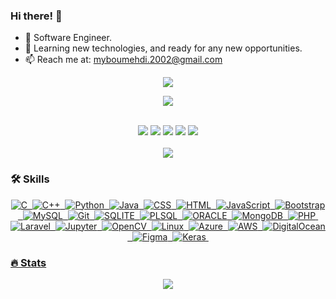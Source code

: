 ### Hi there! 👋

- 🔭 Software Engineer.
- 🌱 Learning new technologies, and ready for any new opportunities.
- 📫 Reach me at: myboumehdi.2002@gmail.com

<p align="center">
  <a href="#"><img src="https://i.pinimg.com/originals/bb/93/8b/bb938bd50fcfedccd720641f5a824bba.gif"/></a>
</p>
<p align="center">
<a href="#"><img src="https://github-profile-trophy.vercel.app/?username=MYassineBoum"></a>
</p>
<br>
<div align="center">
  <a href="https://github.com/MYassineBoum"><img src="https://img.shields.io/badge/GitHub-000000?style=for-the-badge&logo=GitHub&logoColor=white"></a>
  <a href="https://www.linkedin.com/in/myassineboumehdi/"><img src="https://img.shields.io/badge/LinkedIn-blue?logo=linkedin&logoColor=white&style=for-the-badge"></a>
  <a href="https://twitter.com/@MedooIsBack"><img src="https://img.shields.io/badge/Twitter-00ACEE?style=for-the-badge&logo=Twitter&logoColor=white"></a>
  <a href="https://www.instagram.com/m_edya02/"><img src="https://img.shields.io/badge/Instagram-E76161?style=for-the-badge&logo=Instagram&logoColor=white"></a>
  <a href="https://myboum.me/"><img src="https://img.shields.io/badge/website-643A6B?style=for-the-badge&logo=About.me&logoColor=white"></a>
</div>



<br>

<div align="center">
  <img src="https://img.shields.io/github/stars/MYassineBoum?style=social"/>
</div>
           

### :hammer_and_wrench: Skills

<div align="center">
  <a href="#"><img src="https://img.shields.io/badge/C%20language-323330?style=for-the-badge&logo=c&logoColor=F7DF1E" title="C" alt="C"/>&nbsp;
  <a href="#"><img src="https://img.shields.io/badge/C++-323330?style=for-the-badge&logo=cplusplus&logoColor=F7DF1E" title="C++" alt="C++"/>&nbsp;
  <a href="#"><img src="https://img.shields.io/badge/Python-FFD43B?style=for-the-badge&logo=python&logoColor=blue" title="Python" alt="Python"/>&nbsp;
  <a href="#"><img src="https://img.shields.io/badge/java-%23ED8B00.svg?style=for-the-badge&logo=openjdk&logoColor=white" title="Java" alt="Java"/>&nbsp;
  <a href="#"><img src="https://img.shields.io/badge/CSS3-1572B6?style=for-the-badge&logo=css3&logoColor=white"  title="CSS3" alt="CSS"/>&nbsp;
  <a href="#"><img src="https://img.shields.io/badge/HTML5-E34F26?style=for-the-badge&logo=html5&logoColor=white" title="HTML5" alt="HTML"/>&nbsp;
  <a href="#"><img src="https://img.shields.io/badge/JavaScript-323330?style=for-the-badge&logo=javascript&logoColor=F7DF1E" title="JavaScript" alt="JavaScript"/>&nbsp;
  <a href="#"><img src="https://img.shields.io/badge/Bootstrap-563D7C?style=for-the-badge&logo=bootstrap&logoColor=white" title="Bootstrap" alt="Bootstrap"/>&nbsp;
  <a href="#"><img src="https://img.shields.io/badge/MySQL-005C84?style=for-the-badge&logo=mysql&logoColor=white" title="MySQL"  alt="MySQL"/>&nbsp;
  <a href="#"><img src="https://img.shields.io/badge/GIT-E44C30?style=for-the-badge&logo=git&logoColor=white" title="Git" alt="Git"/>&nbsp;
  <a href="#"><img src="https://img.shields.io/badge/SQLite-07405E?style=for-the-badge&logo=sqlite&logoColor=white" title="SQLITE" alt="SQLITE"/>&nbsp;
  <a href="#"><img src="https://img.shields.io/badge/PLSQL-F80000?style=for-the-badge&logo=oracle&logoColor=black" title="PLSQL" alt="PLSQL"/>&nbsp;
  <a href="#"><img src="https://img.shields.io/badge/Oracle-F80000?style=for-the-badge&logo=Oracle&logoColor=white" title="ORACLE" alt="ORACLE"/>&nbsp;
  <a href="#"><img src="https://img.shields.io/badge/MongoDB-4EA94B?style=for-the-badge&logo=mongodb&logoColor=white" title="MongoDB" alt="MongoDB"/>&nbsp;
  <a href="#"><img src="https://img.shields.io/badge/PHP-777BB4?style=for-the-badge&logo=php&logoColor=white" title="PHP" alt="PHP"/>&nbsp;
  <a href="#"><img src="https://img.shields.io/badge/Laravel-FF2D20?style=for-the-badge&logo=laravel&logoColor=white" title="Laravel" alt="Laravel"/>&nbsp;
  <a href="#"><img src="https://img.shields.io/badge/Jupyter-F37626.svg?&style=for-the-badge&logo=Jupyter&logoColor=white" title="Jupyter" alt="Jupyter"/>&nbsp;
  <a href="#"><img src="https://img.shields.io/badge/OpenCV-27338e?style=for-the-badge&logo=OpenCV&logoColor=white" title="OpenCV" alt="OpenCV"/>&nbsp;
  <a href="#"><img src="https://img.shields.io/badge/Linux-FCC624?style=for-the-badge&logo=linux&logoColor=black" title="Linux" alt="Linux"/>&nbsp;
  <a href="#"><img src="https://img.shields.io/badge/microsoft%20azure-0089D6?style=for-the-badge&logo=microsoft-azure&logoColor=white" title="Azure" alt="Azure"/>&nbsp;
  <a href="#"><img src="https://img.shields.io/badge/Amazon_AWS-FF9900?style=for-the-badge&logo=amazonaws&logoColor=white" title="AWS" alt="AWS"/>&nbsp;
  <a href="#"><img src="https://img.shields.io/badge/Digital_Ocean-0080FF?style=for-the-badge&logo=DigitalOcean&logoColor=white" title="DigitalOcean" alt="DigitalOcean"/>&nbsp;
  <a href="#"><img src="https://img.shields.io/badge/Figma-F24E1E?style=for-the-badge&logo=figma&logoColor=white" title="Figma" alt="Figma"/>&nbsp;
  <a href="#"><img src="https://img.shields.io/badge/Keras-D00000?style=for-the-badge&logo=Keras&logoColor=white" title="Keras" alt="Keras"/>&nbsp;
    
</div>
    
### :fire: Stats
<div align="center">
  <a href="#"><img src="http://github-readme-streak-stats.herokuapp.com?user=MYassineBoum&theme=radical&background=000000"/></a>
</div> 


